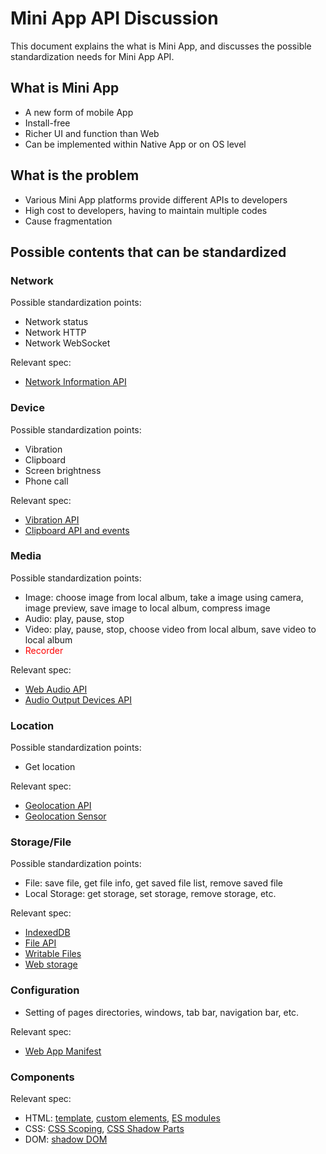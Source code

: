 # Mini App API Discussion

This document explains the what is Mini App, and discusses the possible standardization needs for Mini App API.

## What is Mini App

* A new form of mobile App
* Install-free
* Richer UI and function than Web
* Can be implemented within Native App or on OS level

## What is the problem

* Various Mini App platforms provide different APIs to developers
* High cost to developers, having to maintain multiple codes
* Cause fragmentation

## Possible contents that can be standardized

### Network

Possible standardization points:
* Network status
* Network HTTP
* Network WebSocket

Relevant spec:
* [Network Information API](https://wicg.github.io/netinfo/)

### Device

Possible standardization points:
* Vibration
* Clipboard
* Screen brightness
* Phone call

Relevant spec:
* [Vibration API](https://www.w3.org/TR/vibration/)
* [Clipboard API and events](https://www.w3.org/TR/clipboard-apis/)

### Media

Possible standardization points:
* Image: choose image from local album, take a image using camera, image preview, save image to local album, compress image
* Audio: play, pause, stop
* Video: play, pause, stop, choose video from local album, save video to local album
* <font color=red>Recorder</font>

Relevant spec:
* [Web Audio API](https://www.w3.org/TR/2018/CR-webaudio-20180918/)
* [Audio Output Devices API](https://www.w3.org/TR/2017/CR-audio-output-20171003/)

### Location

Possible standardization points:
* Get location

Relevant spec:
* [Geolocation API](https://www.w3.org/TR/geolocation-API/)
* [Geolocation Sensor](https://www.w3.org/TR/geolocation-sensor/)

### Storage/File

Possible standardization points:
* File: save file, get file info, get saved file list, remove saved file
* Local Storage: get storage, set storage, remove storage, etc.

Relevant spec:
* [IndexedDB](https://w3c.github.io/IndexedDB/)
* [File API](https://www.w3.org/TR/FileAPI/)
* [Writable Files](https://wicg.github.io/writable-files/)
* [Web storage](https://html.spec.whatwg.org/multipage/webstorage.html#the-localstorage-attribute)

### Configuration

* Setting of pages directories, windows, tab bar, navigation bar, etc.

Relevant spec:
* [Web App Manifest](https://www.w3.org/TR/appmanifest/)

### Components

Relevant spec:
* HTML: [template](https://html.spec.whatwg.org/multipage/scripting.html#the-template-element), [custom elements](https://html.spec.whatwg.org/multipage/custom-elements.html#custom-elements), [ES modules](https://html.spec.whatwg.org/multipage/webappapis.html#integration-with-the-javascript-module-system)
* CSS: [CSS Scoping](https://drafts.csswg.org/css-scoping/), [CSS Shadow Parts](https://drafts.csswg.org/css-shadow-parts/)
* DOM: [shadow DOM](https://dom.spec.whatwg.org/#shadow-trees)
